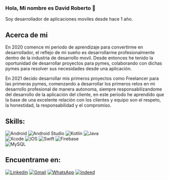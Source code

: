 ### Hola, Mi nombre es David Roberto 👋

<!--
**DavidRoberto02/DavidRoberto02** is a ✨ _special_ ✨ repository because its `README.md` (this file) appears on your GitHub profile. -->

Soy desarrollador de aplicaciones moviles desde hace 1 año.

## Acerca de mi 

En 2020 comence mi periodo de aprendizaje para convertirme en desarrollador, el reflejo de mi sueño es desarrollarme profesionalmente dentro de la industria de desarrollo movil. Desde entonces he tenido la oportunidad de desarrollar proyectos para pymes, colaborando con dichas pymes para resolver sus necesidades desde una aplicación.

En 2021 decido desarrollar mis primeros proyectos como Freelancer para las primeras pymes, comenzando a desarrollar los primeros retos en mi desarrollo profesional de manera autonoma, siempre responsabilizandome del desarrollo de la aplicación del cliente, en este periodo he aprendido que la base de una excelente relación con los clientes y equipo son el respeto, la honestidad, la responsabilidad y el compromiso.

## Skills:
![Android](https://img.shields.io/badge/Android-3DDC84?style=for-the-badge&logo=android&logoColor=white&labelColor=101010)
![Android Studio](https://img.shields.io/badge/Android%20Studio-3DDC84?style=for-the-badge&logo=androidstudio&logoColor=white&labelColor=101010)
![Kotlin](https://img.shields.io/badge/Kotlin-0095D5?style=for-the-badge&logo=kotlin&logoColor=white&labelColor=101010)
![Java](https://img.shields.io/badge/Java-ef233c?style=for-the-badge&logo=Java&logoColor=white&labelColor=101010)</br>
![Xcode](https://img.shields.io/badge/Xcode-023e8a?style=for-the-badge&logo=Xcode&logoColor=white&labelColor=101010)
![iOS](https://img.shields.io/badge/ios-ef233c?style=for-the-badge&logo=Apple&logoColor=white&labelColor=101010)
![Swift](https://img.shields.io/badge/Swift-f77f00?style=for-the-badge&logo=Swift&logoColor=white&labelColor=101010)
![Firebase](https://img.shields.io/badge/Firebase-ffba08?style=for-the-badge&logo=Firebase&logoColor=white&labelColor=101010)</br>
![MySQL](https://img.shields.io/badge/MySQL-8ecae6?style=for-the-badge&logo=MySQL&logoColor=white&labelColor=101010)

## Encuentrame en:
[![Linkedin](https://img.shields.io/badge/Linkedin-0077b6?style=for-the-badge&logo=Linkedin&logoColor=white&labelColor=101010)](https://www.linkedin.com/in/david-acosta-saucedo-7bbb0a227/)
[![Gmail](https://img.shields.io/badge/Gmail-d00000?style=for-the-badge&logo=Gmail&logoColor=white&labelColor=101010)](https://www.linkedin.com/in/david-acosta-saucedo-7bbb0a227/)
[![WhatsApp](https://img.shields.io/badge/WhatsApp-2b9348?style=for-the-badge&logo=WhatsApp&logoColor=white&labelColor=101010)](https://wa.me/528110769773)
[![indeed](https://img.shields.io/badge/indeed-0077b6?style=for-the-badge&logo=indeed&logoColor=white&labelColor=101010)](https://my.indeed.com/p/davids-2x9r1n6)
